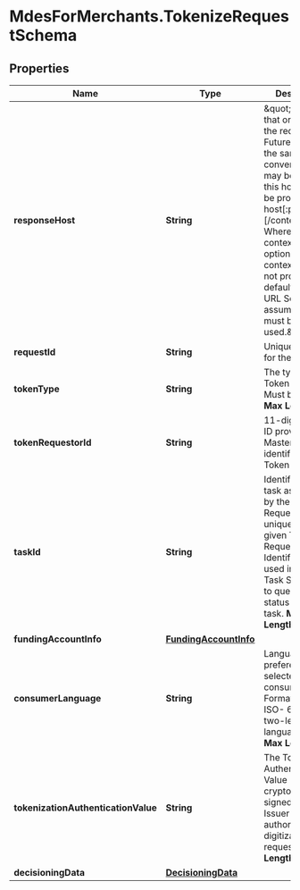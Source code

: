 # MdesForMerchants.TokenizeRequestSchema

## Properties

Name | Type | Description | Notes
------------ | ------------- | ------------- | -------------
**responseHost** | **String** | \&quot;The host that originated the request. Future calls in the same conversation may be routed to this host. Must be provided as: host[:port][/contextRoot] Where port and contextRoot are optional. If contextRoot is not provided, the default (per the URL Scheme) is assumed and must be used.\&quot;  | [optional] 
**requestId** | **String** | Unique identifier for the request.  | [optional] 
**tokenType** | **String** | The type of Token requested. Must be CLOUD       __Max Length:32__     | 
**tokenRequestorId** | **String** | 11-digit numeric ID provided by Mastercard that identifies the Token Requestor.   | 
**taskId** | **String** | Identifier for this task as assigned by the Token Requestor, unique across a given Token Requestor Identifier. May be used in the Get Task Status API to query the status of this task.      __Max Length:64__  | 
**fundingAccountInfo** | [**FundingAccountInfo**](FundingAccountInfo.md) |  | 
**consumerLanguage** | **String** | Language preference selected by the consumer. Formatted as an ISO- 639-1 two-letter language code.    __Max Length:2__  | [optional] 
**tokenizationAuthenticationValue** | **String** | The Tokenization Authentication Value (TAV) as cryptographically signed by the Issuer to authorize this digitization request.      __Max Length:2048__  | [optional] 
**decisioningData** | [**DecisioningData**](DecisioningData.md) |  | [optional] 


